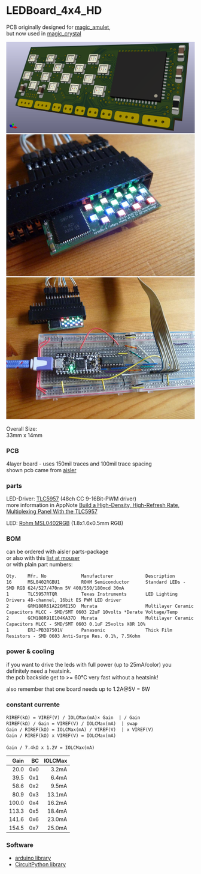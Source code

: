 <!--lint disable list-item-indent-->
<!--lint disable list-item-bullet-indent-->

# LEDBoard_4x4_HD
PCB originally designed for [magic_amulet](https://github.com/s-light/magic_amulet),  
but now used in [magic_crystal](https://github.com/s-light/magic_crystal)

![LEDBoard_4x4_HD CAD](./export/3d/LEDBoard_4x4_HD.png)
![LEDBoard_4x4_HD working](./photos/P1700254_small.jpg)
![LEDBoard_4x4_HD controlled by ItsyBitsy M4 with CircuitPython](./photos/P1700258_small__TLC5957_controlled_by_ItsyBitsyM4CircuitPython.jpg)

Overall Size:  
33mm x 14mm

### PCB
4layer board - uses 150mil traces and 100mil trace spacing  
shown pcb came from [aisler](https://aisler.net/s-light/magic_amulet/led-board-4x4-hd)

### parts
LED-Driver: [TLC5957](http://www.ti.com/lit/ds/symlink/tlc5957.pdf) (48ch CC 9-16Bit-PWM driver)  
more information in AppNote [Build a High-Density, High-Refresh Rate, Multiplexing Panel With the TLC5957](http://www.ti.com/lit/ug/slvuaf0/slvuaf0.pdf)

LED: [Rohm MSL0402RGB](https://www.rohm.com/datasheet/MSL0402RGBU) (1.8x1.6x0.5mm RGB)

### BOM
can be ordered with aisler parts-package  
or also with this [list at mouser](https://www.mouser.com/ProjectManager/ProjectDetail.aspx?AccessID=e53c13ed09)  
or with plain part numbers:
```
Qty.    Mfr. No             Manufacturer            Description
16      MSL0402RGBU1        ROHM Semiconductor      Standard LEDs - SMD RGB 624/527/470nm 5V 400/550/180mcd 30mA
1       TLC5957RTQR         Texas Instruments       LED Lighting Drivers 48-channel, 16bit ES PWM LED driver
2       GRM188R61A226ME15D  Murata                  Multilayer Ceramic Capacitors MLCC - SMD/SMT 0603 22uF 10volts *Derate Voltage/Temp
2       GCM188R91E104KA37D  Murata                  Multilayer Ceramic Capacitors MLCC - SMD/SMT 0603 0.1uF 25volts X8R 10%
1       ERJ-PB3B7501V       Panasonic               Thick Film Resistors - SMD 0603 Anti-Surge Res. 0.1%, 7.5Kohm
```

### power & cooling
if you want to drive the leds with full power (up to 25mA/color)
you definitely need a heatsink.  
the pcb backside get to >= 60°C very fast without a heatsink!

also remember that one board needs up to 1.2A@5V = 6W


### constant currente

```
RIREF(kΩ) = VIREF(V) / IOLCMax(mA)× Gain  | / Gain
RIREF(kΩ) / Gain = VIREF(V) / IOLCMax(mA)  | swap
Gain / RIREF(kΩ) = IOLCMax(mA) / VIREF(V)  | x VIREF(V)
Gain / RIREF(kΩ) x VIREF(V) = IOLCMax(mA)

Gain / 7.4kΩ x 1.2V = IOLCMax(mA)

```
|  Gain |  BC | IOLCMax |
| ----: | --: | ------: |
|  20.0 | 0x0 |   3.2mA |
|  39.5 | 0x1 |   6.4mA |
|  58.6 | 0x2 |   9.5mA |
|  80.9 | 0x3 |  13.1mA |
| 100.0 | 0x4 |  16.2mA |
| 113.3 | 0x5 |  18.4mA |
| 141.6 | 0x6 |  23.0mA |
| 154.5 | 0x7 |  25.0mA |

### Software
- [arduino library](https://github.com/s-light/slight_TLC5957)
- [CircuitPython library](https://github.com/s-light/slight_CircuitPython_TLC5957)
